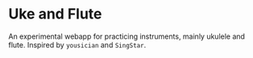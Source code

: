 # Uke and Flute

An experimental webapp for practicing instruments, mainly ukulele and flute.
Inspired by `yousician` and `SingStar`.
